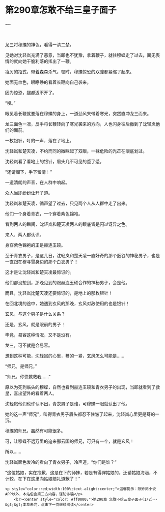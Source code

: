 # 第290章怎敢不给三皇子面子
~~
    	    <p name="pagetop" href="javascript:void(0);" onclick="return false" style="line-height: 35px;padding: 10px;color: #333;"> </p><p>龙三将穆蝶的神色，看得一清二楚。</p><p>见她对沈轻岚充满了恶意，当即也不犹豫，拿着鞭子，就往穆蝶走了过去，面无表情的就向她干脆利落的挥出了一鞭。</p><p>凌厉的招式，带着森森杀气，顿时，穆蝶惊恐的双瞳都紧缩了起来。</p><p>她面无血色，眼睁睁的看着长鞭向自己袭来。</p><p>因为惊恐，腿都迈不开了。</p><p>“嗖。”</p><p>眼见着长鞭就要落在穆蝶的身上，一道劲风夹带着寒光，突然直冲龙三而来。</p><p>龙三面色一凛，反手将长鞭转向了寒光袭来的方向，人也闪身往后撤到了沈轻岚他们的面前。</p><p>一枚银针，叮的一声，落在了地上。</p><p>沈轻岚和楚天凌，不约而同的微眯起了双眼，一抹危险的光芒在眼底划过。</p><p>沈轻岚看了看地上的银针，眉头几不可见的蹙了蹙。</p><p>“还请阁下，手下留情！”</p><p>一道清朗的声音，在人群中响起。</p><p>众人当即纷纷让开了道。</p><p>沈轻岚和楚天凌，循声望了过去，只见两个人从人群中走了出来。</p><p>他们一个身着青衣，一个穿着紫色锦袍。</p><p>看到两人的瞬间，沈轻岚和楚天凌两人的眼底皆是闪过讶异之色。</p><p>来人，两人都认识。</p><p>身穿紫色锦袍的正是赫连玉硕。</p><p>至于青衣男子，是这几日，沈轻岚和楚天凌一直好奇的那个医谷的神秘男子，也是一直跟在穆寻雪身边的那个白衣男子！</p><p>这才是让沈轻岚和楚天凌最惊讶的。</p><p>他们都没想到，那晚见到的跟赫连玉硕合作的神秘男子，会是他。</p><p>而且，沈轻岚比楚天凌还要惊讶的，是地上的那枚银针！</p><p>在回北境的途中，她遇到玄风的那晚，玄风对敌使用的也是银针！</p><p>玄风，与这个男子是什么关系？</p><p>还是，玄风，就是眼前的男子！</p><p>毕竟，易容这种情况，又不是没有。</p><p>龙三，可不就是会易容。</p><p>想到这种可能，沈轻岚的心里，蓦的一紧，玄风怎么可能是……</p><p>“师兄，是师兄。”</p><p>“师兄，你快救救我……”</p><p>原以为死到临头的穆蝶，自然也看到赫连玉硕和青衣男子的出现，当即就看到了救星，喜出望外的看着两人。</p><p>沈轻岚他们也许认不出，青衣男子是谁，可穆蝶一眼就认出了他。</p><p>她的这一声“师兄”，叫得青衣男子眉头都忍不住皱了起来，沈轻岚心里更是蓦的一沉。</p><p>穆蝶的师兄，虽然有可能很多。</p><p>可，让穆蝶不远万里的追来郦云国的师兄，可只有一个，就是玄风！</p><p>所以……</p><p>沈轻岚面色发冷的看向了青衣男子，冷声道，“你们是谁？”</p><p>“这位姑娘，实在抱歉，这是在下的师妹，若是有得罪姑娘的，还请姑娘海涵，不计较，在下在这里向姑娘赔礼道歉了！”</p>
    	
   	<p style="color:red;width:100%;text-alight:center;">温馨提示：除妙阅小说APP以外，本站包含第三方内容，谨防诈骗</p>
    	<br><center style="color: #ff0000;">第290章 怎敢不给三皇子面子(1/2)--&gt;&gt;本章未完，点击下一页继续阅读</center>
    	